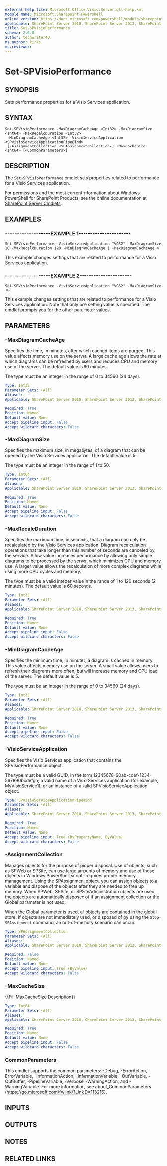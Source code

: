 ```yaml
---
external help file: Microsoft.Office.Visio.Server.dll-help.xml
Module Name: Microsoft.Sharepoint.Powershell
online version: https://docs.microsoft.com/powershell/module/sharepoint-server/set-spvisioperformance
applicable: SharePoint Server 2010, SharePoint Server 2013, SharePoint Server 2016, SharePoint Server 2019
title: Set-SPVisioPerformance
schema: 2.0.0
author: techwriter40
ms.author: kirks
ms.reviewer:
---
```


# Set-SPVisioPerformance

## SYNOPSIS
Sets performance properties for a Visio Services application.


## SYNTAX

```
Set-SPVisioPerformance -MaxDiagramCacheAge <Int32> -MaxDiagramSize <Int64> -MaxRecalcDuration <Int32>
 -MinDiagramCacheAge <Int32> -VisioServiceApplication <SPVisioServiceApplicationPipeBind>
 [-AssignmentCollection <SPAssignmentCollection>] -MaxCacheSize <Int64> [<CommonParameters>]
```

## DESCRIPTION
The `Set-SPVisioPerformance` cmdlet sets properties related to performance for a Visio Services application.

For permissions and the most current information about Windows PowerShell for SharePoint Products, see the online documentation at [SharePoint Server Cmdlets](https://docs.microsoft.com/powershell/sharepoint/sharepoint-server/sharepoint-server-cmdlets).


## EXAMPLES

### -------------------EXAMPLE 1----------------------
```
Set-SPVisioPerformance -VisioServiceApplication "VGS2" -MaxDiagramSize 10 -MaxRecalcDuration 120 -MinDiagramCacheAge 1 -MaxDiagramCacheAge 4
```

This example changes settings that are related to performance for a Visio Services application.


### -------------------EXAMPLE 2----------------------
```
Set-SPVisioPerformance -VisioServiceApplication "VGS2" -MaxDiagramSize 10
```

This example changes settings that are related to performance for a Visio Services application.
Note that only one setting value is specified.
The cmdlet prompts you for the other parameter values.


## PARAMETERS

### -MaxDiagramCacheAge
Specifies the time, in minutes, after which cached items are purged.
This value affects memory use on the server.
A large cache age slows the rate at which diagrams can be refreshed by users and reduces CPU and memory use of the server.
The default value is 60 minutes.

The type must be an integer in the range of 0 to 34560 (24 days).

```yaml
Type: Int32
Parameter Sets: (All)
Aliases: 
Applicable: SharePoint Server 2010, SharePoint Server 2013, SharePoint Server 2016, SharePoint Server 2019

Required: True
Position: Named
Default value: None
Accept pipeline input: False
Accept wildcard characters: False
```

### -MaxDiagramSize
Specifies the maximum size, in megabytes, of a diagram that can be opened by the Visio Services application.
The default value is 5.

The type must be an integer in the range of 1 to 50.

```yaml
Type: Int64
Parameter Sets: (All)
Aliases: 
Applicable: SharePoint Server 2010, SharePoint Server 2013, SharePoint Server 2016, SharePoint Server 2019

Required: True
Position: Named
Default value: None
Accept pipeline input: False
Accept wildcard characters: False
```

### -MaxRecalcDuration
Specifies the maximum time, in seconds, that a diagram can only be recalculated by the Visio Services application.
Diagram recalculation operations that take longer than this number of seconds are canceled by the service.
A low value increases performance by allowing only simple diagrams to be processed by the server, which minimizes CPU and memory use.
A larger value allows the recalculation of more complex diagrams while using more CPU cycles and memory.

The type must be a valid integer value in the range of 1 to 120 seconds (2 minutes).
The default value is 60 seconds.

```yaml
Type: Int32
Parameter Sets: (All)
Aliases: 
Applicable: SharePoint Server 2010, SharePoint Server 2013, SharePoint Server 2016, SharePoint Server 2019

Required: True
Position: Named
Default value: None
Accept pipeline input: False
Accept wildcard characters: False
```

### -MinDiagramCacheAge
Specifies the minimum time, in minutes, a diagram is cached in memory.
This value affects memory use on the server.
A small value allows users to refresh their diagrams more often, but will increase memory and CPU load of the server.
The default value is 5.

The type must be an integer in the range of 0 to 34560 (24 days).

```yaml
Type: Int32
Parameter Sets: (All)
Aliases: 
Applicable: SharePoint Server 2010, SharePoint Server 2013, SharePoint Server 2016, SharePoint Server 2019

Required: True
Position: Named
Default value: None
Accept pipeline input: False
Accept wildcard characters: False
```

### -VisioServiceApplication
Specifies the Visio Services application that contains the SPVisioPerformance object.

The type must be a valid GUID, in the form 12345678-90ab-cdef-1234-567890bcdefgh; a valid name of a Visio Services application (for example, MyVisioService1); or an instance of a valid SPVisioServiceApplication object.

```yaml
Type: SPVisioServiceApplicationPipeBind
Parameter Sets: (All)
Aliases: 
Applicable: SharePoint Server 2010, SharePoint Server 2013, SharePoint Server 2016, SharePoint Server 2019

Required: True
Position: Named
Default value: None
Accept pipeline input: True (ByPropertyName, ByValue)
Accept wildcard characters: False
```

### -AssignmentCollection
Manages objects for the purpose of proper disposal.
Use of objects, such as SPWeb or SPSite, can use large amounts of memory and use of these objects in Windows PowerShell scripts requires proper memory management.
Using the SPAssignment object, you can assign objects to a variable and dispose of the objects after they are needed to free up memory.
When SPWeb, SPSite, or SPSiteAdministration objects are used, the objects are automatically disposed of if an assignment collection or the Global parameter is not used.

When the Global parameter is used, all objects are contained in the global store.
If objects are not immediately used, or disposed of by using the `Stop-SPAssignment` command, an out-of-memory scenario can occur.

```yaml
Type: SPAssignmentCollection
Parameter Sets: (All)
Aliases: 
Applicable: SharePoint Server 2010, SharePoint Server 2013, SharePoint Server 2016, SharePoint Server 2019

Required: False
Position: Named
Default value: None
Accept pipeline input: True (ByValue)
Accept wildcard characters: False
```

### -MaxCacheSize
{{Fill MaxCacheSize Description}}

```yaml
Type: Int64
Parameter Sets: (All)
Aliases: 
Applicable: SharePoint Server 2010, SharePoint Server 2013, SharePoint Server 2016, SharePoint Server 2019

Required: True
Position: Named
Default value: None
Accept pipeline input: False
Accept wildcard characters: False
```

### CommonParameters
This cmdlet supports the common parameters: -Debug, -ErrorAction, -ErrorVariable, -InformationAction, -InformationVariable, -OutVariable, -OutBuffer, -PipelineVariable, -Verbose, -WarningAction, and -WarningVariable. For more information, see about_CommonParameters (https://go.microsoft.com/fwlink/?LinkID=113216).

## INPUTS

## OUTPUTS

## NOTES

## RELATED LINKS
